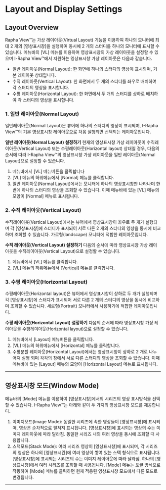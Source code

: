 # Layout and Display Settings

## Layout Overview

Rapha View™는 가상 레이아웃(Virtual Layout) 기능을 이용하여 하나의 모니터에 최대 2 개의 [영상표시창]을 실행하여 동시에 2 개의 스터디를 하나의 모니터에 표시할 수 있습니다.
메뉴바의 [VL] 메뉴를 이용하여 영상표시창의 가상 레이아웃을 설정할 수 있으며 I-Rapha View™에서 지원하는 영상표시창 가상 레이아웃은 다음과 같습니다.

- 일반 레이아웃(Normal Layout): 한 화면에 하나의 스터디의 영상이 표시되며, 기본 레이아웃 상태입니다.
- 수직 레이아웃(Vertical Layout): 한 화면에서 두 개의 스터디를 좌우로 배치하여 각 스터디의 영상을 표시합니다.
- 수평 레이아웃(Horizontal Layout): 한 화면에서 두 개의 스터디를 상하로 배치하여 각 스터디의 영상을 표시합니다.


### 1. 일반 레이아웃(Normal Layout)
일반레이아웃(Normal Layout)은 뷰어에 하나의 스터디의 영상이 표시되며, I-Rapha View™의 기본 영상표시창 레이아웃으로 처음 실행되면 선택되는 레이아웃입니다.

**일반 레이아웃(Normal Layout) 설정하기**
현재의 영상표시창 가상 레이아웃이 수직레이아웃(Vertical Layout) 또는 수평레이아웃(Horizontal layout) 상태일 경우, 다음의 순서에 따라 I-Rapha View™의 영상표시창 가상 레이아웃을 일반 레이아웃(Normal Layout)으로 설정할 수 있습니다.
1. 메뉴바에서 [VL] 메뉴버튼을 클릭합니다
2. [VL] 메뉴의 하위메뉴에서 [Normal] 메뉴를 클릭합니다.
3. 일반 레이아웃(Normal Layout)에서는 모니터에 하나의 영상표시창만 나타나며 한 번에 하나의 스터디의 영상을 조회할 수 있습니다. 이때 메뉴바에 있는 [VL] 메뉴의 모양이 [Normal] 메뉴로 표시됩니다.


### 2. 수직 레이아웃(Vertical Layout)
수직레이아웃(Vertical Layout)에서는 뷰어에서 영상표시창이 좌우로 두 개가 실행되며 각 [영상표시창]에 스터디가 표시되어 서로 다른 2 개의 스터디의 영상을 동시에 비교하며 조회할 수 있습니다. 가로형(landscape) 모니터에 적합한 레이아웃입니다.

**수직 레이아웃(Vertical Layout) 설정하기**
다음의 순서에 따라 영상표시창 가상 레이아웃을 수직레이아웃(Vertical Layout)으로 설정할 수 있습니다.
1. 메뉴바에서 [VL] 메뉴를 클릭합니다. 
2. [VL] 메뉴의 하위메뉴에서 [Vertical] 메뉴를 클릭합니다.


### 3. 수평 레이아웃(Horizontal Layout)
수평레이아웃(Horizontal layout)은 뷰어에서 영상표시창이 상하로 두 개가 실행되며 각 [영상표시창]에 스터디가 표시되어 서로 다른 2 개의 스터디의 영상을 동시에 비교하며 조회할 수 있습니다. 세로형(Portrait) 모니터에서 사용하기에 적합한 레이아웃입니다.

**수평 레이아웃(Horizontal Layout) 설정하기**
다음의 순서에 따라 영상표시창 가상 레이아웃을 수평레이아웃(Horizontal layout)으로 설정할 수 있습니다.
1. 메뉴바에서 [Layout] 메뉴버튼을 클릭합니다.
2. [VL] 메뉴의 하위메뉴에서 [Horizontal] 메뉴를 클릭합니다.
3. 수평분할 레이아웃(Horizontal Layout)에서는 영상표시창이 상하로 2 개로 나누어져 실행 되며 각각의 창에서 서로 다른 스터디의 영상을 조회할 수 있습니다. 이때 메뉴바에 있는 [Layout] 메뉴의 모양이 [Horizontal Layout] 메뉴로 표시됩니다.
-------------


## 영상표시창 모드(Window Mode)
메뉴바의 [Mode] 메뉴를 이용하여 [영상표시창]에서의 시리즈의 영상 표시방식을 선택할 수 있습니다.
I-Rapha View™는 아래와 같이 두 가지의 영상표시창 모드를 제공합니다.
1. 이미지모드(Image Mode): 동일한 시리즈에 속한 영상들이 [영상표시창]에 표시되며, 영상은 순차적으로 펼쳐져 표시됩니다. [영상표시창]에 표시되는 영상의 수는 이미지 레이아웃에 따라 달라짐. 동일한 시리즈 내의 여러 영상을 동시에 조회할 때 사용합니다.
2. 스택모드(Stack Mode): 여러 시리즈 영상이 [영상표시창]에 표시되며, 각 시리즈의 영상은 하나의 [영상표시칸]에 여러 영상이 쌓여 있는 스택 형식으로 표시됩니다. [영상표시창]에 표시되는 시리즈의 수는 이미지 레이아웃에 따라 달라짐. 하나의 [영상표시창]에서 여러 시리즈를 조회할 때 사용됩니다.
[Mode] 메뉴는 토글 방식으로 작동하여 [Mode] 메뉴를 클릭하면 현재 적용된 영상표시창 모드에서 다른 모드로 변경됩니다.

--------
